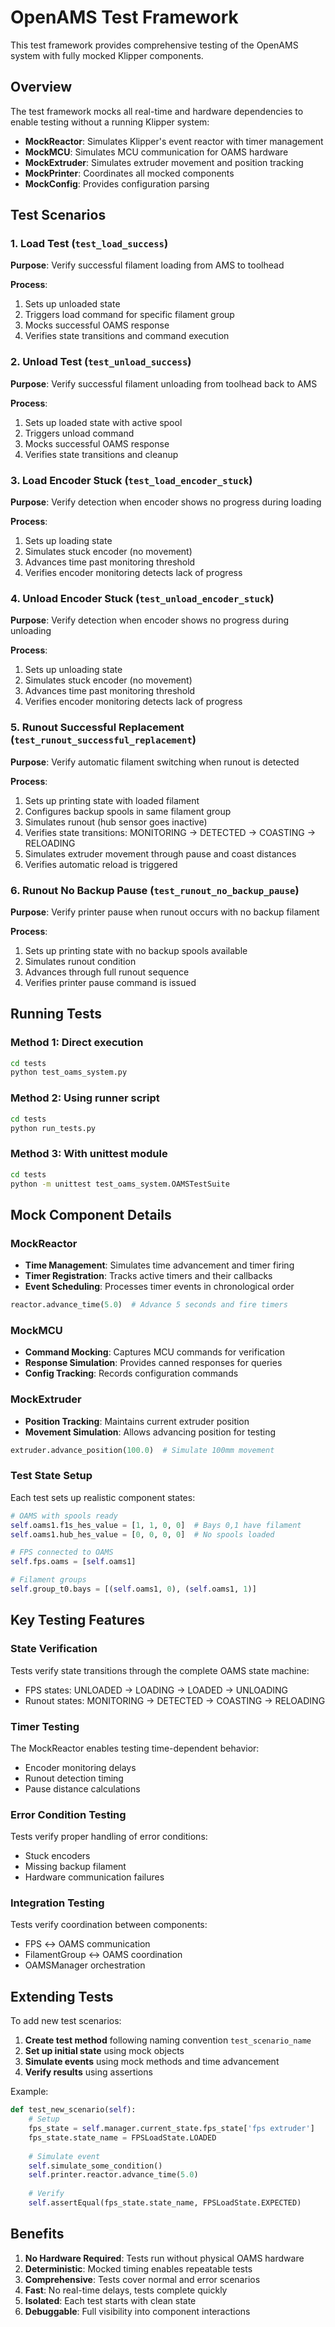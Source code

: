 # OpenAMS Test Framework

This test framework provides comprehensive testing of the OpenAMS system with fully mocked Klipper components.

## Overview

The test framework mocks all real-time and hardware dependencies to enable testing without a running Klipper system:

- **MockReactor**: Simulates Klipper's event reactor with timer management
- **MockMCU**: Simulates MCU communication for OAMS hardware
- **MockExtruder**: Simulates extruder movement and position tracking
- **MockPrinter**: Coordinates all mocked components
- **MockConfig**: Provides configuration parsing

## Test Scenarios

### 1. Load Test (`test_load_success`)
**Purpose**: Verify successful filament loading from AMS to toolhead

**Process**:
1. Sets up unloaded state
2. Triggers load command for specific filament group
3. Mocks successful OAMS response
4. Verifies state transitions and command execution

### 2. Unload Test (`test_unload_success`) 
**Purpose**: Verify successful filament unloading from toolhead back to AMS

**Process**:
1. Sets up loaded state with active spool
2. Triggers unload command
3. Mocks successful OAMS response
4. Verifies state transitions and cleanup

### 3. Load Encoder Stuck (`test_load_encoder_stuck`)
**Purpose**: Verify detection when encoder shows no progress during loading

**Process**:
1. Sets up loading state
2. Simulates stuck encoder (no movement)
3. Advances time past monitoring threshold
4. Verifies encoder monitoring detects lack of progress

### 4. Unload Encoder Stuck (`test_unload_encoder_stuck`)
**Purpose**: Verify detection when encoder shows no progress during unloading

**Process**:
1. Sets up unloading state
2. Simulates stuck encoder (no movement)
3. Advances time past monitoring threshold
4. Verifies encoder monitoring detects lack of progress

### 5. Runout Successful Replacement (`test_runout_successful_replacement`)
**Purpose**: Verify automatic filament switching when runout is detected

**Process**:
1. Sets up printing state with loaded filament
2. Configures backup spools in same filament group
3. Simulates runout (hub sensor goes inactive)
4. Verifies state transitions: MONITORING → DETECTED → COASTING → RELOADING
5. Simulates extruder movement through pause and coast distances
6. Verifies automatic reload is triggered

### 6. Runout No Backup Pause (`test_runout_no_backup_pause`)
**Purpose**: Verify printer pause when runout occurs with no backup filament

**Process**:
1. Sets up printing state with no backup spools available
2. Simulates runout condition
3. Advances through full runout sequence
4. Verifies printer pause command is issued

## Running Tests

### Method 1: Direct execution
```bash
cd tests
python test_oams_system.py
```

### Method 2: Using runner script
```bash
cd tests
python run_tests.py
```

### Method 3: With unittest module
```bash
cd tests
python -m unittest test_oams_system.OAMSTestSuite
```

## Mock Component Details

### MockReactor
- **Time Management**: Simulates time advancement and timer firing
- **Timer Registration**: Tracks active timers and their callbacks
- **Event Scheduling**: Processes timer events in chronological order

```python
reactor.advance_time(5.0)  # Advance 5 seconds and fire timers
```

### MockMCU
- **Command Mocking**: Captures MCU commands for verification
- **Response Simulation**: Provides canned responses for queries
- **Config Tracking**: Records configuration commands

### MockExtruder
- **Position Tracking**: Maintains current extruder position
- **Movement Simulation**: Allows advancing position for testing

```python
extruder.advance_position(100.0)  # Simulate 100mm movement
```

### Test State Setup
Each test sets up realistic component states:

```python
# OAMS with spools ready
self.oams1.f1s_hes_value = [1, 1, 0, 0]  # Bays 0,1 have filament
self.oams1.hub_hes_value = [0, 0, 0, 0]  # No spools loaded

# FPS connected to OAMS
self.fps.oams = [self.oams1]

# Filament groups
self.group_t0.bays = [(self.oams1, 0), (self.oams1, 1)]
```

## Key Testing Features

### State Verification
Tests verify state transitions through the complete OAMS state machine:
- FPS states: UNLOADED → LOADING → LOADED → UNLOADING
- Runout states: MONITORING → DETECTED → COASTING → RELOADING

### Timer Testing
The MockReactor enables testing time-dependent behavior:
- Encoder monitoring delays
- Runout detection timing
- Pause distance calculations

### Error Condition Testing
Tests verify proper handling of error conditions:
- Stuck encoders
- Missing backup filament
- Hardware communication failures

### Integration Testing
Tests verify coordination between components:
- FPS ↔ OAMS communication
- FilamentGroup ↔ OAMS coordination
- OAMSManager orchestration

## Extending Tests

To add new test scenarios:

1. **Create test method** following naming convention `test_scenario_name`
2. **Set up initial state** using mock objects
3. **Simulate events** using mock methods and time advancement
4. **Verify results** using assertions

Example:
```python
def test_new_scenario(self):
    # Setup
    fps_state = self.manager.current_state.fps_state['fps extruder']
    fps_state.state_name = FPSLoadState.LOADED
    
    # Simulate event
    self.simulate_some_condition()
    self.printer.reactor.advance_time(5.0)
    
    # Verify
    self.assertEqual(fps_state.state_name, FPSLoadState.EXPECTED)
```

## Benefits

1. **No Hardware Required**: Tests run without physical OAMS hardware
2. **Deterministic**: Mocked timing enables repeatable tests
3. **Comprehensive**: Tests cover normal and error scenarios
4. **Fast**: No real-time delays, tests complete quickly
5. **Isolated**: Each test starts with clean state
6. **Debuggable**: Full visibility into component interactions

